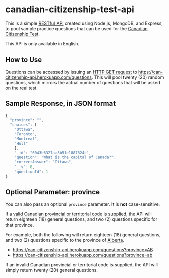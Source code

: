 # canadian-citizenship-test-api

This is a simple [RESTful API](https://searchapparchitecture.techtarget.com/definition/RESTful-API) created using Node.js, MongoDB, and Express, to pool sample practice questions that can be used for the [Canadian Citizenship Test](https://www.canada.ca/en/immigration-refugees-citizenship/services/canadian-citizenship/become-canadian-citizen/citizenship-test.html).

This API is only available in English.

## How to Use

Questions can be accessed by issuing an [HTTP GET request](https://developer.mozilla.org/en-US/docs/Web/HTTP/Methods/GET) to https://can-citizenship-api.herokuapp.com/questions. This will pool twenty (20) random questions, which mirrors the actual number of questions that will be asked on the real test.

## Sample Response, in JSON format
```javascript
{
  "province": "",
  "choices": [
    "Ottawa",
    "Toronto",
    "Montreal",
    "Hull"
    ],
    "_id": "6043b6327aa5b51e1887824c",
    "question": "What is the capital of Canada?",
    "correctAnswer": "Ottawa",
    "__v": 0,
    "questionId": 1
}
```

## Optional Parameter: province

You can also pass an optional ```province``` parameter. It is **not** case-sensitive.

If a [valid Canadian provincial or territorial code](https://www.canada.ca/en/revenue-agency/services/tax/businesses/topics/completing-slips-summaries/financial-slips-summaries/return-investment-income-t5/provincial-territorial-codes.html) is supplied, the API will return eighteen (18) general questions, and two (2) questions specific for that province.

For example, both the following will return eighteen (18) general questions, and two (2) questions specific to the province of [Alberta](https://www.alberta.ca/index.aspx).
* https://can-citizenship-api.herokuapp.com/questions?province=AB
* https://can-citizenship-api.herokuapp.com/questions?province=ab 

If an invalid Canadian provincial or territorial code is supplied, the API will simply return twenty (20) general questions.
